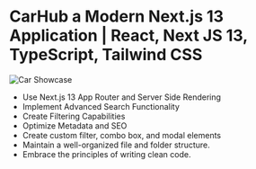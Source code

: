 # CarHub a Modern Next.js 13 Application | React, Next JS 13, TypeScript, Tailwind CSS
![Car Showcase](https://github.com/ShadAfridi/carhub/assets/65189662/95f3097a-cf75-47ff-adc8-83e3d5dec4f5)

- Use Next.js 13 App Router and Server Side Rendering
- Implement Advanced Search Functionality
- Create Filtering Capabilities
- Optimize Metadata and SEO
- Create custom filter, combo box, and modal elements
- Maintain a well-organized file and folder structure.
- Embrace the principles of writing clean code.

